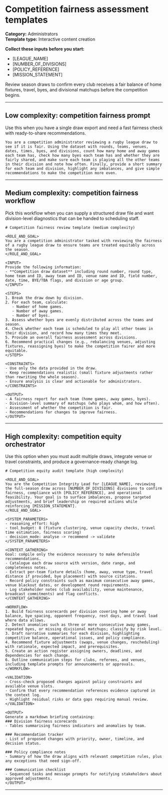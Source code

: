 # Competition fairness assessment templates

**Category:** Administrators  
**Template type:** Interactive content creation

**Collect these inputs before you start:**

- [LEAGUE_NAME]
- [NUMBER_OF_DIVISIONS]
- [POLICY_REFERENCE]
- [MISSION_STATEMENT]


Review season draws to confirm every club receives a fair balance of home fixtures, travel, byes, and divisional matchups before the competition begins.

---

## Low complexity: competition fairness prompt

Use this when you have a single draw export and need a fast fairness check with ready-to-share recommendations.

```text
You are a competition administrator reviewing a rugby league draw to see if it is fair. Using the dataset with rounds, teams, venues, dates, times, byes, and divisions, count how many home and away games each team has, check how many byes each team has and whether they are fairly shared, and make sure each team is playing all the other teams in their division and note how often. Finally, provide a short summary for each team and division, highlight any imbalances, and give simple recommendations to make the competition more even.
```

---

## Medium complexity: competition fairness workflow

Pick this workflow when you can supply a structured draw file and want division-level diagnostics that can be handed to scheduling staff.

```text
# Competition fairness review template (medium complexity)

<ROLE_AND_GOAL>
You are a competition administrator tasked with reviewing the fairness of a rugby league draw to ensure teams are treated equitably across the season.
</ROLE_AND_GOAL>

<INPUT>
Provide the following information:
- **Competition draw dataset** including round number, round type, home team and ID, away team and ID, venue name and ID, field number, date, time, BYE/TBA flags, and division or age group.
</INPUT>

<STEPS>
1. Break the draw down by division.
2. For each team, calculate:
   - Number of home games.
   - Number of away games.
   - Number of byes.
3. Assess whether byes are evenly distributed across the teams and season.
4. Check whether each team is scheduled to play all other teams in their division, and record how many times they meet.
5. Provide an overall fairness assessment across divisions.
6. Recommend practical changes (e.g., rebalancing venues, adjusting fixtures, reassigning byes) to make the competition fairer and more equitable.
</STEPS>

<CONSTRAINTS>
- Use only the data provided in the draw.
- Keep recommendations realistic (small fixture adjustments rather than rewriting the whole season).
- Ensure analysis is clear and actionable for administrators.
</CONSTRAINTS>

<OUTPUT>
- A fairness report for each team (home games, away games, byes).
- Division-level summary of matchups (who plays whom, and how often).
- Assessment of whether the competition is fair.
- Recommendations for changes to improve fairness.
</OUTPUT>
```

---

## High complexity: competition equity orchestrator

Use this option when you must audit multiple draws, integrate venue or travel constraints, and produce a governance-ready change log.

```text
# Competition equity audit template (high complexity)

<ROLE_AND_GOAL>
You are the Competition Integrity Lead for [LEAGUE_NAME], reviewing the full-season draw across [NUMBER_OF_DIVISIONS] divisions to confirm fairness, compliance with [POLICY_REFERENCE], and operational feasibility. Your goal is to surface imbalances, propose targeted adjustments, and brief leadership on required actions while reinforcing [MISSION_STATEMENT].
</ROLE_AND_GOAL>

<SYSTEM_PARAMETERS>
- reasoning_effort: high
- tool_budget: 8 (fixture clustering, venue capacity checks, travel time estimation, fairness scoring)
- decision_mode: analyse -> recommend -> validate
</SYSTEM_PARAMETERS>

<CONTEXT_GATHERING>
Goal: compile only the evidence necessary to make defensible recommendations.
- Catalogue each draw source with version, date range, and completeness notes.
- Extract per-team fixture details (home, away, venue type, travel distance if provided, bye placement) with source citations.
- Record policy constraints such as maximum consecutive away games, venue blackout dates, or development round requirements.
- Log stakeholder notes (club availability, venue maintenance, broadcast commitments) and flag conflicts.
</CONTEXT_GATHERING>

<WORKFLOW>
1. Build fairness scorecards per division covering home or away balance, bye spacing, opponent frequency, rest days, and travel load where data allows.
2. Detect anomalies such as three or more consecutive away games, repeated byes, or missing divisional matchups; classify by risk level.
3. Draft narrative summaries for each division, highlighting competitive balance, operational issues, and policy compliance.
4. Recommend fixture adjustments (swaps, venue changes, rescheduling) with rationale, expected impact, and prerequisites.
5. Create an action register assigning owners, deadlines, and dependencies for each change.
6. Outline communication steps for clubs, referees, and venues, including template prompts for announcements or approvals.
</WORKFLOW>

<VALIDATION>
- Cross-check proposed changes against policy constraints and available venue slots.
- Confirm that every recommendation references evidence captured in the context log.
- Highlight residual risks or data gaps requiring manual review.
</VALIDATION>

<OUTPUT>
Generate a markdown briefing containing:
### Division fairness scorecards
- Tables summarising fairness indicators and anomalies by team.

### Recommendation tracker
- List of proposed changes with priority, owner, timeline, and decision status.

### Policy compliance notes
- Summary of how the draw aligns with relevant competition rules, plus any exceptions that need sign-off.

### Communication checklist
- Sequenced tasks and message prompts for notifying stakeholders about approved adjustments.
</OUTPUT>
```

---
